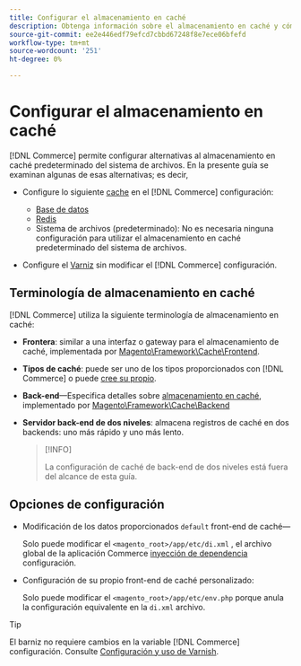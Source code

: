 ```yaml
---
title: Configurar el almacenamiento en caché
description: Obtenga información sobre el almacenamiento en caché y cómo configurar los mecanismos de caché para la aplicación Adobe Commerce y Magento Open Source.
source-git-commit: ee2e446edf79efcd7cbbd67248f8e7ece06bfefd
workflow-type: tm+mt
source-wordcount: '251'
ht-degree: 0%

---
```


# Configurar el almacenamiento en caché

[!DNL Commerce] permite configurar alternativas al almacenamiento en caché predeterminado del sistema de archivos. En la presente guía se examinan algunas de esas alternativas; es decir,

- Configure lo siguiente [cache](https://glossary.magento.com/cache) en el [!DNL Commerce] configuración:

   - [Base de datos](https://developer.adobe.com/commerce/php/development/cache/partial/database-caching/)
   - [Redis](config-redis.md)
   - Sistema de archivos (predeterminado): No es necesaria ninguna configuración para utilizar el almacenamiento en caché predeterminado del sistema de archivos.

- Configure el [Varniz](config-varnish.md) sin modificar el [!DNL Commerce] configuración.

## Terminología de almacenamiento en caché

[!DNL Commerce] utiliza la siguiente terminología de almacenamiento en caché:

- **Frontera**: similar a una interfaz o gateway para el almacenamiento de caché, implementada por [Magento\Framework\Cache\Frontend](https://github.com/magento/magento2/tree/2.4/lib/internal/Magento/Framework/Cache/Frontend).
- **Tipos de caché**: puede ser uno de los tipos proporcionados con [!DNL Commerce] o puede [cree su propio](https://developer.adobe.com/commerce/php/development/cache/partial/cache-type/).
- **Back-end**—Especifica detalles sobre [almacenamiento en caché](https://framework.zend.com/manual/1.12/en/zend.cache.backends.html), implementado por [Magento\Framework\Cache\Backend](https://github.com/magento/magento2/tree/2.4/lib/internal/Magento/Framework/Cache/Backend)
- **Servidor back-end de dos niveles**: almacena registros de caché en dos backends: uno más rápido y uno más lento.

   >[!INFO]
   >
   >La configuración de caché de back-end de dos niveles está fuera del alcance de esta guía.

## Opciones de configuración

- Modificación de los datos proporcionados `default` front-end de caché—

   Solo puede modificar el `<magento_root>/app/etc/di.xml` , el archivo global de la aplicación Commerce [inyección de dependencia](https://glossary.magento.com/dependency-injection) configuración.

- Configuración de su propio front-end de caché personalizado:

   Solo puede modificar el `<magento_root>/app/etc/env.php` porque anula la configuración equivalente en la `di.xml` archivo.

>[!TIP]
>
>El barniz no requiere cambios en la variable [!DNL Commerce] configuración. Consulte [Configuración y uso de Varnish](config-varnish.md).
